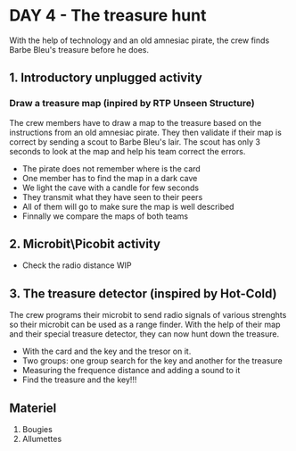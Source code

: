 # DAY 4 - The treasure hunt

With the help of technology and an old amnesiac pirate, the crew finds Barbe Bleu's treasure before he does.

## 1. Introductory unplugged activity

### Draw a treasure map (inpired by RTP Unseen Structure)

The crew members have to draw a map to the treasure based on the instructions from an old amnesiac pirate. They then validate if their map is correct by sending a scout to Barbe Bleu's lair. The scout has only 3 seconds to look at the map and help his team correct the errors.

- The pirate does not remember where is the card
- One member has to find the map in a dark cave
- We light the cave with a candle for few seconds
- They transmit what they have seen to their peers
- All of them will go to make sure the map is well described
- Finnally we compare the maps of both teams

## 2. Microbit\Picobit activity 

- Check the radio distance WIP

## 3. The treasure detector (inspired by Hot-Cold)

The crew programs their microbit to send radio signals of various strenghts so their microbit can be used as a range finder. With the help of their map and their special treasure detector, they can now hunt down the treasure.

- With the card and the key and the tresor on it.
- Two groups: one group search for the key and another for the treasure
- Measuring the frequence distance and adding a sound to it
- Find the treasure and the key!!!

## Materiel
1. Bougies 
2. Allumettes